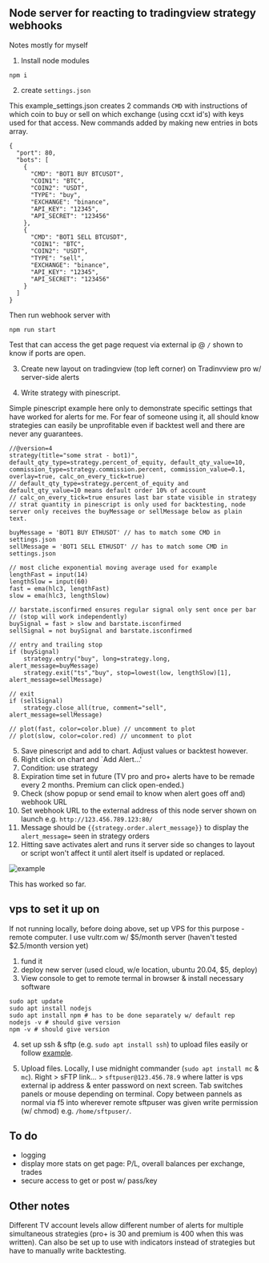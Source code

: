 ## Node server for reacting to tradingview strategy webhooks

Notes mostly for myself

1. Install node modules

```
npm i
```

2. create `settings.json`

This example_settings.json creates 2 commands `CMD` with instructions of which coin to buy or sell on which exchange (using ccxt id's) with keys used for that access. New commands added by making new entries in bots array.

```
{
  "port": 80,
  "bots": [
    {
      "CMD": "BOT1 BUY BTCUSDT",
      "COIN1": "BTC",
      "COIN2": "USDT",
      "TYPE": "buy",
      "EXCHANGE": "binance",
      "API_KEY": "12345",
      "API_SECRET": "123456"
    },
    {
      "CMD": "BOT1 SELL BTCUSDT",
      "COIN1": "BTC",
      "COIN2": "USDT",
      "TYPE": "sell",
      "EXCHANGE": "binance",
      "API_KEY": "12345",
      "API_SECRET": "123456"
    }
  ]
}
```
Then run webhook server with

```
npm run start
```

Test that can access the get page request via external ip @ `/` shown to know if ports are open.

3. Create new layout on tradingview (top left corner) on Tradinvview pro w/ server-side alerts

4. Write strategy with pinescript.

Simple pinescript example here only to demonstrate specific settings that have worked for alerts for me. For fear of someone using it, all should know strategies can easily be unprofitable even if backtest well and there are never any guarantees.

```
//@version=4
strategy(title="some strat - bot1)", default_qty_type=strategy.percent_of_equity, default_qty_value=10, commission_type=strategy.commission.percent, commission_value=0.1, overlay=true, calc_on_every_tick=true)
// default_qty_type=strategy.percent_of_equity and default_qty_value=10 means default order 10% of account
// calc_on_every_tick=true ensures last bar state visible in strategy
// strat quantity in pinescript is only used for backtesting, node server only receives the buyMessage or sellMessage below as plain text.

buyMessage = 'BOT1 BUY ETHUSDT' // has to match some CMD in settings.json
sellMessage = 'BOT1 SELL ETHUSDT' // has to match some CMD in settings.json

// most cliche exponential moving average used for example
lengthFast = input(14)
lengthSlow = input(60)
fast = ema(hlc3, lengthFast)
slow = ema(hlc3, lengthSlow)

// barstate.isconfirmed ensures regular signal only sent once per bar
// (stop will work independently)
buySignal = fast > slow and barstate.isconfirmed
sellSignal = not buySignal and barstate.isconfirmed

// entry and trailing stop
if (buySignal)
    strategy.entry("buy", long=strategy.long, alert_message=buyMessage)
    strategy.exit("ts","buy", stop=lowest(low, lengthSlow)[1], alert_message=sellMessage)

// exit
if (sellSignal)
    strategy.close_all(true, comment="sell", alert_message=sellMessage)

// plot(fast, color=color.blue) // uncomment to plot
// plot(slow, color=color.red) // uncomment to plot
```

5. Save pinescript and add to chart. Adjust values or backtest however.
6. Right click on chart and `Add Alert...'
7. Condition: use strategy
8. Expiration time set in future (TV pro and pro+ alerts have to be remade every 2 months. Premium can click open-ended.)
9. Check (show popup or send email to know when alert goes off and) webhook URL
10. Set webhook URL to the external address of this node server shown on launch e.g. `http://123.456.789.123:80/`
11. Message should be `{{strategy.order.alert_message}}` to display the `alert_message=` seen in strategy orders
12. Hitting save activates alert and runs it server side so changes to layout or script won't affect it until alert itself is updated or replaced.

![example](https://i.imgur.com/yWwvQKh.png)

This has worked so far.

## vps to set it up on

If not running locally, before doing above, set up VPS for this purpose - remote computer. I use vultr.com w/ $5/month server (haven't tested $2.5/month version yet)

1. fund it
2. deploy new server (used cloud, w/e location, ubuntu 20.04, $5, deploy)
3. View console to get to remote termal in browser & install necessary software
```
sudo apt update
sudo apt install nodejs
sudo apt install npm # has to be done separately w/ default rep
nodejs -v # should give version
npm -v # should give version

```
4. set up ssh & sftp (e.g. `sudo apt install ssh`) to upload files easily or follow [example](http://archive.is/iiQ8t).

5. Upload files. Locally, I use midnight commander (`sudo apt install mc` & `mc`). Right > sFTP link... > `sftpuser@123.456.78.9` where latter is vps external ip address & enter password on next screen. Tab switches panels or mouse depending on terminal. Copy between pannels as normal via f5 into wherever remote sftpuser was given write permission (w/ chmod) e.g. `/home/sftpuser/`.

## To do

* logging
* display more stats on get page: P/L, overall balances per exchange, trades
* secure access to get or post w/ pass/key

## Other notes

Different TV account levels allow different number of alerts for multiple simultaneous strategies (pro+ is 30 and premium is 400 when this was written). Can also be set up to use with indicators instead of strategies but have to manually write backtesting.
